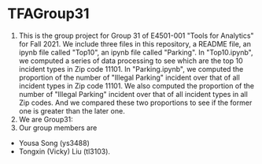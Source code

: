 # TFAGroup31
1. This is the group project for Group 31 of E4501-001 "Tools for Analytics" for Fall 2021. We include three files in this repository, a README file, an ipynb file called "Top10", an ipynb file called "Parking". In "Top10.ipynb", we computed a series of data processing to see which are the top 10 incident types in Zip code 11101. In "Parking.ipynb", we computed the proportion of the number of "Illegal Parking" incident over that of all incident types in Zip code 11101. We also computed the proportion of the number of "Illegal Parking" incident over that of all incident types in all Zip codes. And we compared these two proportions to see if the former one is greater than the later one.
2. We are Group31:
3. Our group members are
* Yousa Song (ys3488) 
* Tongxin (Vicky) Liu (tl3103).

